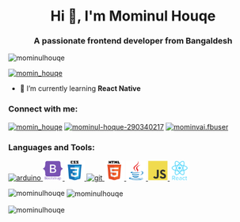 <h1 align="center">Hi 👋, I'm Mominul Houqe</h1>
<h3 align="center">A passionate frontend developer from Bangaldesh</h3>

<p align="left"> <img src="https://komarev.com/ghpvc/?username=mominulhouqe&label=Profile%20views&color=0e75b6&style=flat" alt="mominulhouqe" /> </p>

<p align="left"> <a href="https://twitter.com/momin_houqe" target="blank"><img src="https://img.shields.io/twitter/follow/momin_houqe?logo=twitter&style=for-the-badge" alt="momin_houqe" /></a> </p>

- 🌱 I’m currently learning **React Native**

<h3 align="left">Connect with me:</h3>
<p align="left">
<a href="https://twitter.com/momin_houqe" target="blank"><img align="center" src="https://raw.githubusercontent.com/rahuldkjain/github-profile-readme-generator/master/src/images/icons/Social/twitter.svg" alt="momin_houqe" height="30" width="40" /></a>
<a href="https://linkedin.com/in/mominul-hoque-290340217" target="blank"><img align="center" src="https://raw.githubusercontent.com/rahuldkjain/github-profile-readme-generator/master/src/images/icons/Social/linked-in-alt.svg" alt="mominul-hoque-290340217" height="30" width="40" /></a>
<a href="https://fb.com/mominvai.fbuser" target="blank"><img align="center" src="https://raw.githubusercontent.com/rahuldkjain/github-profile-readme-generator/master/src/images/icons/Social/facebook.svg" alt="mominvai.fbuser" height="30" width="40" /></a>
</p>

<h3 align="left">Languages and Tools:</h3>
<p align="left"> <a href="https://www.arduino.cc/" target="_blank" rel="noreferrer"> <img src="https://cdn.worldvectorlogo.com/logos/arduino-1.svg" alt="arduino" width="40" height="40"/> </a> <a href="https://getbootstrap.com" target="_blank" rel="noreferrer"> <img src="https://raw.githubusercontent.com/devicons/devicon/master/icons/bootstrap/bootstrap-plain-wordmark.svg" alt="bootstrap" width="40" height="40"/> </a> <a href="https://www.w3schools.com/css/" target="_blank" rel="noreferrer"> <img src="https://raw.githubusercontent.com/devicons/devicon/master/icons/css3/css3-original-wordmark.svg" alt="css3" width="40" height="40"/> </a> <a href="https://git-scm.com/" target="_blank" rel="noreferrer"> <img src="https://www.vectorlogo.zone/logos/git-scm/git-scm-icon.svg" alt="git" width="40" height="40"/> </a> <a href="https://www.w3.org/html/" target="_blank" rel="noreferrer"> <img src="https://raw.githubusercontent.com/devicons/devicon/master/icons/html5/html5-original-wordmark.svg" alt="html5" width="40" height="40"/> </a> <a href="https://www.java.com" target="_blank" rel="noreferrer"> <img src="https://raw.githubusercontent.com/devicons/devicon/master/icons/java/java-original.svg" alt="java" width="40" height="40"/> </a> <a href="https://developer.mozilla.org/en-US/docs/Web/JavaScript" target="_blank" rel="noreferrer"> <img src="https://raw.githubusercontent.com/devicons/devicon/master/icons/javascript/javascript-original.svg" alt="javascript" width="40" height="40"/> </a> <a href="https://reactjs.org/" target="_blank" rel="noreferrer"> <img src="https://raw.githubusercontent.com/devicons/devicon/master/icons/react/react-original-wordmark.svg" alt="react" width="40" height="40"/> </a> </p>

<p><img align="left" src="https://github-readme-stats.vercel.app/api/top-langs?username=mominulhouqe&show_icons=true&locale=en&layout=compact" alt="mominulhouqe" /></p>

<p>&nbsp;<img align="center" src="https://github-readme-stats.vercel.app/api?username=mominulhouqe&show_icons=true&locale=en" alt="mominulhouqe" /></p>

<p><img align="center" src="https://github-readme-streak-stats.herokuapp.com/?user=mominulhouqe&" alt="mominulhouqe" /></p>

